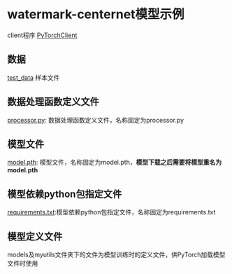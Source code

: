 # watermark-centernet模型示例

client程序 [PyTorchClient](../../../src/main/java/com/bj58/ailab/demo/client/PyTorchClient.java)  

## 数据
[test_data](./data) 样本文件   

## 数据处理函数定义文件
[processor.py](./processor.py): 数据处理函数定义文件，名称固定为processor.py

## 模型文件
[model.pth](http://wos.58cdn.com.cn/nOlKjIhGntU/dlinference/demo_model_pytorch_model.pth): 模型文件，名称固定为model.pth，**模型下载之后需要将模型重名为 model.pth**

## 模型依赖python包指定文件 
[requirements.txt](./requirements.txt):模型依赖python包指定文件，名称固定为requirements.txt

## 模型定义文件
models及myutils文件夹下的文件为模型训练时的定义文件，供PyTorch加载模型文件时使用
